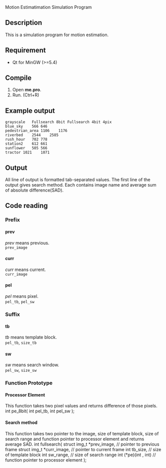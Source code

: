Motion Estimatimation Simulation Program

## Description
This is a simulation program for motion estimation.

## Requirement
* Qt for MinGW (>=5.4)

## Compile
1. Open **me.pro**.
2. Run. (Ctrl+R)

## Example output
    grayscale	Fullsearch 8bit	Fullsearch 4bit 4pix
    blue_sky	566	646
    pedestrian_area	1106	1176
    riverbed	2544	2585
    rush_hour	702	778
    station2	612	661
    sunflower	505	566
    tractor	1021	1071

## Output
All line of output is formatted tab-separated values.
The first line of the output gives search method.
Each contains image name and average sum of absolute difference(SAD).

## Code reading
### Prefix
#### prev
*prev* means previous.  
`prev_image`

#### curr
*curr* means current.  
`curr_image`

#### pel
*pel* means pixel.  
`pel_tb`, `pel_sw`

### Suffix
#### tb
*tb* means template block.  
`pel_tb`, `size_tb`

#### sw
*sw* means search window.  
`pel_sw`, `size_sw`

### Function Prototype
#### Processor Element
This function takes two pixel values and returns difference of those pixels.
    int
    pe_8bit(
      int pel_tb,
      int pel_sw
    );

#### Search method
This function takes two pointer to the image, size of template block, size of search range and function pointer to processor element and returns average SAD.
    int
    fullsearch(
      struct img_t *prev_image, //  pointer to previous frame
      struct img_t *curr_image, //  pointer to current frame
      int tb_size,              // size of template block
      int sw_range,             // size of search range
      int (*pe)(int , int)      // function pointer to processor element
    );
